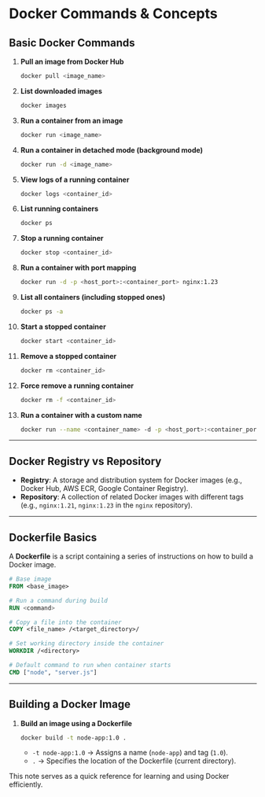 # Docker Commands & Concepts

## Basic Docker Commands

1. **Pull an image from Docker Hub**

   ```sh
   docker pull <image_name>
   ```

2. **List downloaded images**

   ```sh
   docker images
   ```

3. **Run a container from an image**

   ```sh
   docker run <image_name>
   ```

4. **Run a container in detached mode (background mode)**

   ```sh
   docker run -d <image_name>
   ```

5. **View logs of a running container**

   ```sh
   docker logs <container_id>
   ```

6. **List running containers**

   ```sh
   docker ps
   ```

7. **Stop a running container**

   ```sh
   docker stop <container_id>
   ```

8. **Run a container with port mapping**

   ```sh
   docker run -d -p <host_port>:<container_port> nginx:1.23
   ```

9. **List all containers (including stopped ones)**

   ```sh
   docker ps -a
   ```

10. **Start a stopped container**

    ```sh
    docker start <container_id>
    ```

11. **Remove a stopped container**

    ```sh
    docker rm <container_id>
    ```

12. **Force remove a running container**

    ```sh
    docker rm -f <container_id>
    ```

13. **Run a container with a custom name**

    ```sh
    docker run --name <container_name> -d -p <host_port>:<container_port> nginx:1.23
    ```

---

## Docker Registry vs Repository

- **Registry**: A storage and distribution system for Docker images (e.g., Docker Hub, AWS ECR, Google Container Registry).
- **Repository**: A collection of related Docker images with different tags (e.g., `nginx:1.21`, `nginx:1.23` in the `nginx` repository).

---

## Dockerfile Basics

A **Dockerfile** is a script containing a series of instructions on how to build a Docker image.

```dockerfile
# Base image
FROM <base_image>

# Run a command during build
RUN <command>

# Copy a file into the container
COPY <file_name> /<target_directory>/

# Set working directory inside the container
WORKDIR /<directory>

# Default command to run when container starts
CMD ["node", "server.js"]
```

---

## Building a Docker Image

1. **Build an image using a Dockerfile**
   ```sh
   docker build -t node-app:1.0 .
   ```
   - `-t node-app:1.0` → Assigns a name (`node-app`) and tag (`1.0`).
   - `.` → Specifies the location of the Dockerfile (current directory).

This note serves as a quick reference for learning and using Docker efficiently.
